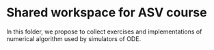 # Shared workspace for ASV course
In this folder, we propose to collect exercises and implementations of numerical algorithm used by simulators of ODE.
